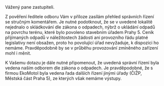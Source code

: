 Vážený pane zastupiteli.
 
Z pověření ředitele odboru Vám v příloze zasílám přehled správních řízení se stručným komentářem. Je nutné podotknout, že se v uvedené lokalitě nejednalo o skládkování dle zákona o odpadech, nýbrž o ukládání odpadů na povrchu terénu, které bylo povoleno stavebním úřadem Prahy 5. Ceník přijímaných odpadů v náležitostech žádosti ani provozního řádu platné legislativy není obsažen, proto ho povolující úřad nevyžaduje, k dispozici ho nemáme. Pravděpodobně by se v průběhu provozování zmíněného zařízení mohl i měnit.
 
K Vašemu dotazu je dále nutné připomenout, že uvedená správní řízení byla vedena naším odborem dle zákona o odpadech. Je pravděpodobné, že s firmou EkoMotol byla vedena řada dalších řízení jinými úřady  (ČIŽP, Městská část Praha 5), ze kterých však nemáme výstupy.
